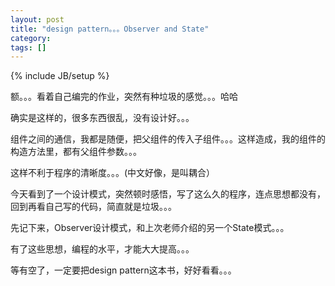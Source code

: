 ```yaml
---
layout: post
title: "design pattern。。。Observer and State"
category: 
tags: []
---
```

{% include JB/setup %}

额。。。看着自己编完的作业，突然有种垃圾的感觉。。。哈哈

确实是这样的，很多东西很乱，没有设计好。。。

组件之间的通信，我都是随便，把父组件的传入子组件。。。这样造成，我的组件的构造方法里，都有父组件参数。。。

这样不利于程序的清晰度。。。(中文好像，是叫耦合）

今天看到了一个设计模式，突然顿时感悟，写了这么久的程序，连点思想都没有，回到再看自己写的代码，简直就是垃圾。。。

先记下来，Observer设计模式，和上次老师介绍的另一个State模式。。。

有了这些思想，编程的水平，才能大大提高。。。

等有空了，一定要把design pattern这本书，好好看看。。。
